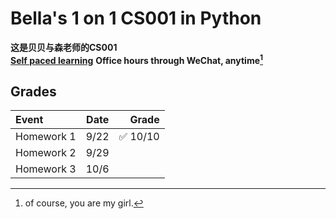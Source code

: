 # Bella's 1 on 1 CS001 in Python

**这是贝贝与森老师的CS001**  
**[Self paced learning](https://cs.nyu.edu/elearning/CSCI_UA_0002/index.php)**
**Office hours through WeChat, anytime[^1]** 

## Grades
| Event      | Date  |                    Grade |
| :--------- | :---: | -----------------------: |
| Homework 1 | 9/22  | :white_check_mark: 10/10 |
| Homework 2 | 9/29  |                          |
| Homework 3 | 10/6  |                          |

[^1]: of course, you are my girl.
